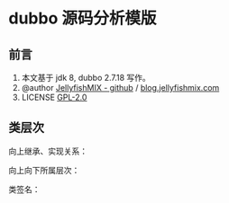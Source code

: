 # dubbo 源码分析模版



## 前言

1. 本文基于 jdk 8, dubbo 2.7.18 写作。
1. @author [JellyfishMIX - github](https://github.com/JellyfishMIX) / [blog.jellyfishmix.com](http://blog.jellyfishmix.com)
3. LICENSE [GPL-2.0](https://github.com/JellyfishMIX/GPL-2.0)



## 类层次

向上继承、实现关系：

向上向下所属层次：

类签名：

